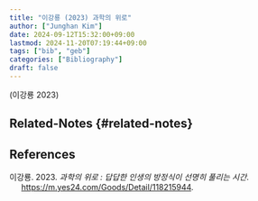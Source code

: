```yaml
---
title: "이강룡 (2023) 과학의 위로"
author: ["Junghan Kim"]
date: 2024-09-12T15:32:00+09:00
lastmod: 2024-11-20T07:19:44+09:00
tags: ["bib", "geb"]
categories: ["Bibliography"]
draft: false
---
```


<!--more-->

(이강룡 2023)


## Related-Notes {#related-notes}

## References

<style>.csl-entry{text-indent: -1.5em; margin-left: 1.5em;}</style><div class="csl-bib-body">
  <div class="csl-entry">이강룡. 2023. <i>과학의 위로 : 답답한 인생의 방정식이 선명히 풀리는 시간</i>. <a href="https://m.yes24.com/Goods/Detail/118215944">https://m.yes24.com/Goods/Detail/118215944</a>.</div>
</div>
